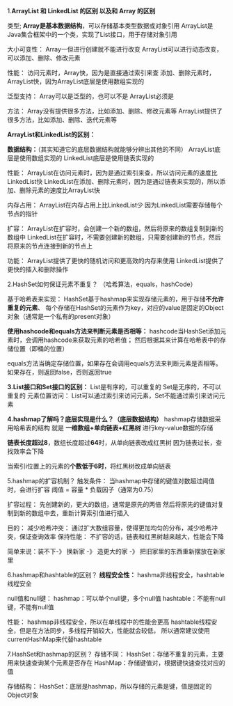 
1.**ArrayList 和 LinkedList 的区别  以及和 Array 的区别**

类型;
**Array是基本数据结构**，可以存储基本类型数据或对象引用
ArrayList是Java集合框架中的一个类，实现了List接口，用于存储对象引用

大小可变性：
Array一但进行创建就不能进行改变
ArrayList可以进行动态改变，可以添加、删除、修改元素

性能：
访问元素时，Array快，因为是直接通过索引来查
添加、删除元素时，ArrayList快，因为ArrayList底层是使用数组实现的

泛型支持：
Array可以是泛型的，也可以不是
ArrayList必须是

方法：
Array没有提供很多方法，比如添加、删除、修改元素等
ArrayList提供了很多方法，比如添加、删除、迭代元素等




**ArrayList和LinkedList的区别：**

**数据结构：**（其实知道它的底层数据结构就能够分辨出其他的不同）
ArrayList底层是使用数组实现的
LinkedList底层是使用链表实现的

性能：
ArrayList在访问元素时，因为是通过索引来查，所以访问元素的速度比LinkedList快
LinkedList在添加、删除元素时，因为是通过链表来实现的，所以添加、删除元素的速度比ArrayList快

内存占用：
ArrayList在内存占用上比LinkedList少
因为LinkedList需要存储每个节点的指针

扩容：
ArrayList在扩容时，会创建一个新的数组，然后将原来的数组复制到新的数组中
LinkedList在扩容时，不需要创建新的数组，只需要创建新的节点，然后将原来的节点连接到新的节点上

功能：
ArrayList提供了更快的随机访问和更高效的内存来使用
LinkedList提供了更快的插入和删除操作




2.HashSet如何保证元素不重复？
（哈希算法，equals，hashCode）

基于哈希表来实现：
HashSet基于hashmap来实现存储元素的，用于存储**不允许重复的元素**、
每个存储在HashSet的元素作为key，对应的value是固定的Object对象（通常是一个私有的present对象）

**使用hashcode和equals方法来判断元素是否相等：**
hashcode当HashSet添加元素时，会调用hashcode来获取元素的哈希值；
然后根据其来计算在哈希表中的存储位置（即桶的位置）

equals方法当确定存储位置，如果存在会调用equals方法来判断元素是否相等。
如果存在，则返回false，否则返回true





**3.List接口和Set接口的区别：**
List是有序的，可以重复的
Set是无序的，不可以重复的
元素位置访问：
List可以通过索引来访问元素，Set不能通过索引来访问元素



**4.hashmap了解吗？底层实现是什么？（底层数据结构）**
hashmap存储数据采用哈希表的结构
就是  **一维数组+单向链表+红黑树**  进行key-value数据的存储

**链表长度超过8**，数组长度超过**64**时，从单向链表改成红黑树
因为链表过长，查找效率会下降

当索引i位置上的元素的**个数低于6时**，将红黑树改成单向链表



5.hashmap的扩容机制？
触发条件：
当hashmap中存储的键值对数超过阈值时，会进行扩容
阈值 = 容量 * 负载因子（通常为0.75）

扩容过程：
先创建新的，更大的数组，通常是原先的两倍
然后将原先的键值对复制到新的数组中去，重新计算索引值进行插入

目的：
减少哈希冲突：
通过扩大数组容量，使得更加均匀的分布，减少哈希冲突，保证查询效率
保持性能：
不扩容的话，链表和红黑树越来越大，性能会下降

简单来说：装不下-》 换新家 -》 造更大的家 -》 把旧家里的东西重新摆放在新家里



6.hashmap和hashtable的区别？
**线程安全性：**
hashma非线程安全，hashtable线程安全

null值和null键：
hashmap：可以单个null键，多个null值
hashtable：不能有null键，不能有null值

性能：
hashmap非线程安全，所以在单线程中的性能会更高
hashtable线程安全，但是在方法同步，多线程开销较大，性能就会较低，
所以通常建议使用currentHashMap来代替hashtable




7.HashSet和hashmap的区别？
存储不同：
HashSet：存储不重复的元素，主要用来快速查询某个元素是否存在
HashMap：存储键值对，根据键快速查找对应的值

存储结构：
HashSet：底层是hashmap，所以存储的元素是键，值是固定的Object对象



























































